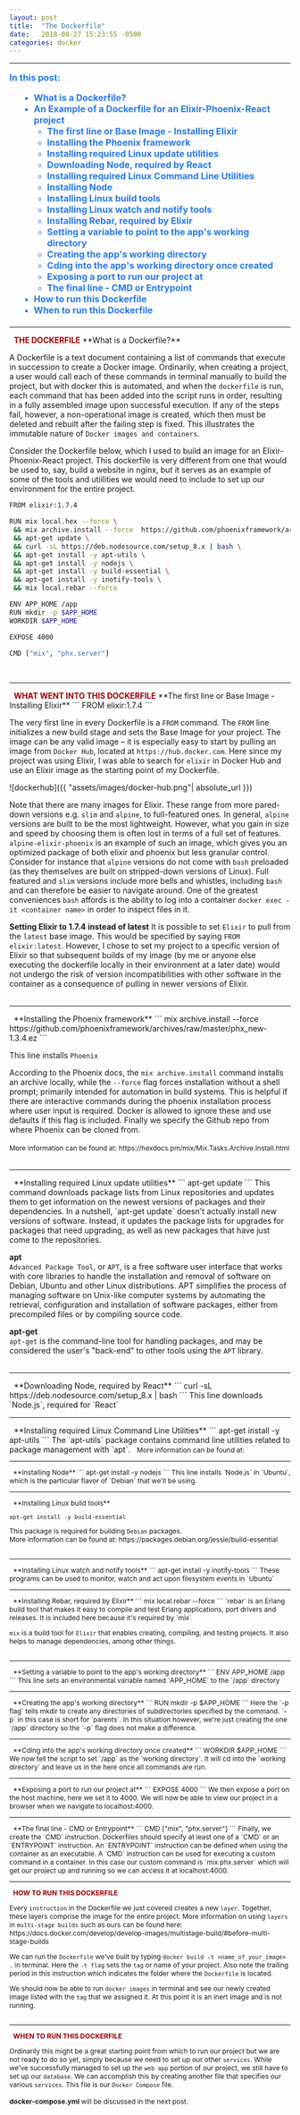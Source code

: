 ```yaml
---
layout: post
title:  "The Dockerfile"
date:   2018-08-27 15:23:55 -0500
categories: docker
---
```

<style type="text/css">
  .left-image {
    float:left;
    margin-left:20px;
    width:400px;
  }
  
  .right-image {
    float:right;
    margin-left:20px;
    width:400px;
  }

  html {
    scroll-behavior: smooth;
  }

  a{
    text-decoration:none;
  }

  a:hover, a:active, a:visited, a:focus{
    text-decoration:none;
  }

  ul.contents{
    margin:15px 0px 20px 20px;
    color:#2a7ae2;
  }

  .menu-item{
    font-size:16px;
    font-weight:bold;
    color:#0099ff; 
    color:#1a92bb;
    color:#2a7ae2;
  }

  li a .menu-item:hover{
    text-decoration:none !important;
    color:#0099ff; 
  }
</style>
<hr />  
<p class="menu-item" style="margin-top:15px;">In this post:</p>
<ul class="contents"> 
  <li><a href="#what-is-a-dockerfile"><span class="menu-item">What is a Dockerfile?</span></a></li>  
  <li><a href="#example"><span class="menu-item">An Example of a Dockerfile for an Elixir-Phoenix-React project</span></a>
    <ul>
      <li><a href="#installing-elixir"><span class="menu-item">The first line or Base Image - Installing Elixir</span></a></li>  
      <li><a href="#installing-phoenix"><span class="menu-item">Installing the Phoenix framework</span></a></li>  
      <li><a href="#apt-get-update"><span class="menu-item">Installing required Linux update utilities</span></a></li>  
      <li><a href="#downloading-node"><span class="menu-item">Downloading Node, required by React</span></a></li>  
      <li><a href="#apt-cli"><span class="menu-item">Installing required Linux Command Line Utilities</span></a></li>  
      <li><a href="#installing-node"><span class="menu-item">Installing Node</span></a></li>  
      <li><a href="#installing-build"><span class="menu-item">Installing Linux build tools</span></a></li>  
      <li><a href="#installing-watch"><span class="menu-item">Installing Linux watch and notify tools</span></a></li>  
      <li><a href="#installing-rebar"><span class="menu-item">Installing Rebar, required by Elixir</span></a></li>  
      <li><a href="#setting-app-home"><span class="menu-item">Setting a variable to point to the app's working directory</span></a></li>  
      <li><a href="#creating-app-home"><span class="menu-item">Creating the app's working directory</span></a></li>  
      <li><a href="#cd-app-home"><span class="menu-item">Cding into the app's working directory once created</span></a></li>  
      <li><a href="#expose-port"><span class="menu-item">Exposing a port to run our project at</span></a></li>  
      <li><a href="#cmd-or-entrypoint"><span class="menu-item">The final line - CMD or Entrypoint</span></a></li>
    </ul></li>  
  <li><a href="#how-to-run"><span class="menu-item">How to run this Dockerfile</span></a></li>
  <li><a href="#when-to-run"><span class="menu-item">When to run this Dockerfile</span></a></li> 
</ul> 
<hr />   
&nbsp;  
<span style="color:#900; font-weight:bold; text-transform:uppercase;">The Dockerfile</span>  
<span id="what-is-a-dockerfile">**What is a Dockerfile?**</span>  

A Dockerfile is a text document containing a list of commands that execute in succession to create a Docker image. Ordinarily, when creating a project, a user would call each of these commands in terminal manually to build the project, but with docker this is automated, and when the `dockerfile` is run, each command that has been added into the script runs in order, resulting in a fully assembled image upon successful execution. If any of the steps fail, however, a non-operational image is created, which then must be deleted and rebuilt after the failing step is fixed. This illustrates the immutable nature of `Docker images and containers`.

Consider the Dockerfile below, which I used to build an image for an Elixir-Phoenix-React project.  This dockerfile is very different from one that would be used to, say, build a website in nginx, but it serves as an example of some of the tools and utiilities we would need to include to set up our environment for the entire project.  
<span id="example"></span>
```bash
FROM elixir:1.7.4

RUN mix local.hex --force \
 && mix archive.install --force  https://github.com/phoenixframework/archives/raw/master/phx_new-1.3.4.ez \
 && apt-get update \
 && curl -sL https://deb.nodesource.com/setup_8.x | bash \
 && apt-get install -y apt-utils \
 && apt-get install -y nodejs \
 && apt-get install -y build-essential \
 && apt-get install -y inotify-tools \
 && mix local.rebar --force

ENV APP_HOME /app
RUN mkdir -p $APP_HOME
WORKDIR $APP_HOME

EXPOSE 4000

CMD ["mix", "phx.server"]
```  
&nbsp;  
<hr />
&nbsp;  
<span style="color:#900; font-weight:bold; text-transform:uppercase;">What went into this Dockerfile</span>  
<span id="installing-elixir">**The first line or Base Image - Installing Elixir**</span>  
```
FROM elixir:1.7.4  
```  

The very first line in every Dockerfile is a `FROM` command.  The `FROM` line initializes a new build stage and sets the Base Image for your project. The image can be any valid image – it is especially easy to start by pulling an image from `Docker Hub`, located at `https://hub.docker.com`. Here since my project was using Elixir, I was able to search for `elixir` in Docker Hub and use an Elixir image as the starting point of my Dockerfile.  

![dockerhub]({{ "assets/images/docker-hub.png"| absolute_url }})

Note that there are many images for Elixir.  These range from more pared-down versions e.g. `slim` and `alpine`, to full-featured ones. In general, `alpine` versions are built to be the most lightweight. However, what you gain in size and speed by choosing them is often lost in terms of a full set of features. `alpine-elixir-phoenix` is an example of such an image, which gives you an optimized package of both elixir and phoenix but less granular control. Consider for instance that `alpine` versions do not come with `bash` preloaded (as they themselves are built on stripped-down versions of Linux). Full featured and `slim` versions include more bells and whistles, including `bash` and can therefore be easier to navigate around. One of the greatest conveniences `bash` affords is the ability to log into a container `docker exec -it <container name>` in order to inspect files in it. 

<!-- **More on Linux distros and bash:**
If you select an image that supports the bash shell, a great advantage is that you'll be able to ssh into your container and cd into the directories in it. This `Elixir` image is based on `Debian`. -->

**Setting Elixir to 1.7.4 instead of latest**
It is possible to set `Elixir` to pull from the `latest` base image.  This would be specified by saying `FROM elixir:latest`.  However, I chose to set my project to a specific version of Elixir so that subsequent builds of my image (by me or anyone else executing the dockerfile locally in their environment at a later date) would not undergo the risk of version incompatibilities with other software in the container as a consequence of pulling in newer versions of Elixir.  
&nbsp;  
<hr />
&nbsp;  
<span id="installing-phoenix">**Installing the Phoenix framework**</span>  
```
mix archive.install --force  https://github.com/phoenixframework/archives/raw/master/phx_new-1.3.4.ez  
```  

This line installs `Phoenix`  

According to the Phoenix docs, the `mix archive.install` command installs an archive locally, while the `--force` flag forces installation without a shell prompt; primarily intended for automation in build systems. This is helpful if there are interactive commands during the phoenix installation process where user input is required. Docker is allowed to ignore these and use defaults if this flag is included.  Finally we specify the Github repo from where Phoenix can be cloned from.  
&nbsp;  
<span style="font-size:12px;">
  More information can be found at: <https://hexdocs.pm/mix/Mix.Tasks.Archive.Install.html>
</span>  
&nbsp;  
<hr />
&nbsp;  
<span id="apt-get-update">**Installing required Linux update utilities**</span>
```
apt-get update  
```
This command downloads package lists from Linux repositories and updates them to get information on the newest versions of packages and their dependencies. In a nutshell, `apt-get update` doesn't actually install new versions of software. Instead, it updates the package lists for upgrades for packages that need upgrading, as well as new packages that have just come to the repositories.  

**apt**   
`Advanced Package Tool`, or `APT`, is a free software user interface that works with core libraries to handle the installation and removal of software on Debian, Ubuntu and other Linux distributions. APT simplifies the process of managing software on Unix-like computer systems by automating the retrieval, configuration and installation of software packages, either from precompiled files or by compiling source code.

**apt-get**  
`apt-get` is the command-line tool for handling packages, and may be considered the user's "back-end" to other tools using the `APT` library.  
&nbsp;  
<hr />
&nbsp;  
<span id="downloading-node">**Downloading Node, required by React**</span>  
```
curl -sL https://deb.nodesource.com/setup_8.x | bash  
```  
This line downloads `Node.js`, required for `React`   
&nbsp;  
<hr />
&nbsp;    
<span id="apt-cli">**Installing required Linux Command Line Utilities**</span> 
```
apt-get install -y apt-utils  
```  
The `apt-utils` package contains command line utilities related to package management with `apt`.  
&nbsp;  
<span style="font-size:12px;"> 
More information can be found at: <https://packages.debian.org/jessie/apt-utils>  
<span>
&nbsp;  
<hr />
&nbsp;  
<span id="installing-node">**Installing Node**</span>  
```
apt-get install -y nodejs  
```  
This line installs `Node.js` in `Ubuntu`, which is the particular flavor of `Debian` that we'll be using.   
&nbsp;  
<hr />
&nbsp;  
<span id="installing-build">**Installing Linux build tools**</span>  
      
```
apt-get install -y build-essential  
```  
This package is required for building `Debian` packages.  
<span style="font-size:12px;">
  More information can be found at: <https://packages.debian.org/jessie/build-essential>  
</span>
&nbsp;  
<hr />
&nbsp;  
<span id="installing-watch">**Installing Linux watch and notify tools**</span>   
```
apt-get install -y inotify-tools  
``` 
These programs can be used to monitor, watch and act upon filesystem events in `Ubuntu`  
&nbsp;  
<hr />
&nbsp;  
<span id="installing-rebar">**Installing Rebar, required by Elixir**</span>
```
mix local.rebar --force  
```
`rebar` is an Erlang build tool that makes it easy to compile and test Erlang applications, port drivers and releases. It is included here because it's required by `mix`  

`mix` is a build tool for `Elixir` that enables creating, compiling, and testing projects. It also helps to manage dependencies, among other things.  
&nbsp;  
<hr />
&nbsp;  
<span id="setting-app-home">**Setting a variable to point to the app's working directory**</span>
```
ENV APP_HOME /app  
```  
This line sets an environmental variable named `APP_HOME` to the `/app` directory  
&nbsp;  
<hr />
&nbsp;     
<span id="creating-app-home">**Creating the app's working directory**</span>  
```
RUN mkdir -p $APP_HOME
```  
Here the `-p flag` tells mkdir to create any directories of subdirectories specified by the command. `-p` in this case is short for `parents`. In this situation however, we're just creating the one `/app` directory so the `-p` flag does not make a difference.  
&nbsp;  
<hr />
&nbsp;  
<span id="cd-app-home">**Cding into the app's working directory once created**</span>   
```
WORKDIR $APP_HOME
```  
We now tell the script to set `/app` as the `working directory`.  It will cd into the `working directory` and leave us in the here once all commands are run.  
&nbsp;  
<hr />
&nbsp;  
<span id="expose-port">**Exposing a port to run our project at**</span>
```
EXPOSE 4000
```  
We then expose a port on the host machine, here we set it to 4000. We will now be able to view our project in a browser when we navigate to localhost:4000.  
&nbsp;  
<hr />
&nbsp;  
<span id="cmd-or-entrypoint">**The final line - CMD or Entrypoint**</span>
```
CMD ["mix", "phx.server"]
```
Finally, we create the `CMD` instruction. Dockerfiles should specify at least one of a `CMD` or an `ENTRYPOINT` instruction. An `ENTRYPOINT` instruction can be defined when using the container as an executable. A `CMD` instruction can be used for executing a custom command in a container. In this case our custom command is `mix phx.server` which will get our project up and running so we can access it at localhost:4000.  
&nbsp;  
<hr />
&nbsp;  
<span id="how-to-run" style="color:#900; font-weight:bold; text-transform:uppercase;">HOW TO RUN THIS DOCKERFILE</span>  

Every `instruction` in the Dockerfile we just covered creates a new `layer`. Together, these layers comprise the image for the entire project. More information on using `layers` in `multi-stage builds` such as ours can be found here: <https://docs.docker.com/develop/develop-images/multistage-build/#before-multi-stage-builds>  

We can run the `Dockerfile` we've built by typing `docker build -t <name_of_your_image> .` in terminal. Here the `-t flag` sets the `tag` or name of your project. Also note the trailing period in this instruction which indicates the folder where the `Dockerfile` is located. 

We should now be able to run `docker images` in terminal and see our newly created image listed with the `tag` that we assigned it. At this point it is an inert image and is not running.  
&nbsp;  
<hr />
&nbsp;  
<span id="when-to-run" style="color:#900; font-weight:bold; text-transform:uppercase;">WHEN TO RUN THIS DOCKERFILE</span>  

Ordinarily this might be a great starting point from which to run our project but we are not ready to do so yet, simply because we need to set up our other `services`. While we've successfully managed to set up the `web app` portion of our project, we still have to set up our `database`. We can accomplish this by creating another file that specifies our various `services`. This file is our `Docker Compose` file.  
&nbsp;  
**docker-compose.yml** will be discussed in the next post.
 